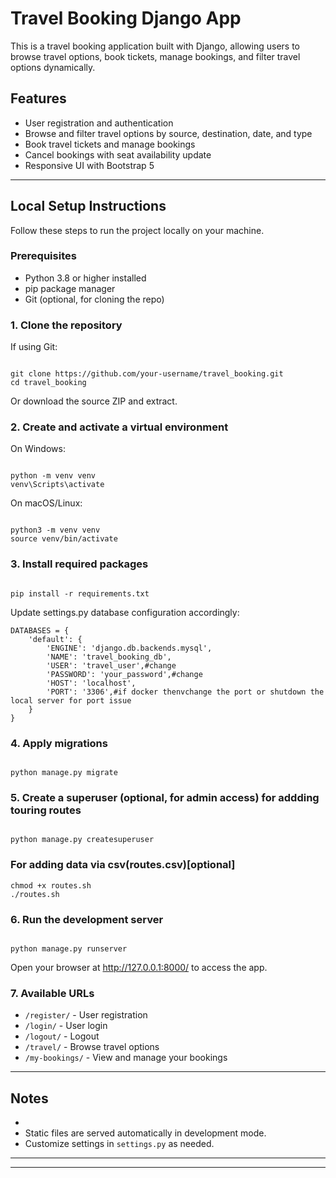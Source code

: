 

# Travel Booking Django App

This is a travel booking application built with Django, allowing users to browse travel options, book tickets, manage bookings, and filter travel options dynamically.

## Features
- User registration and authentication
- Browse and filter travel options by source, destination, date, and type
- Book travel tickets and manage bookings
- Cancel bookings with seat availability update
- Responsive UI with Bootstrap 5

---

## Local Setup Instructions

Follow these steps to run the project locally on your machine.

### Prerequisites
- Python 3.8 or higher installed
- pip package manager
- Git (optional, for cloning the repo)

### 1. Clone the repository

If using Git:

```

git clone https://github.com/your-username/travel_booking.git
cd travel_booking

```

Or download the source ZIP and extract.

### 2. Create and activate a virtual environment

On Windows:

```

python -m venv venv
venv\Scripts\activate

```

On macOS/Linux:

```

python3 -m venv venv
source venv/bin/activate

```

### 3. Install required packages

```

pip install -r requirements.txt

```
Update settings.py database configuration accordingly:

```
DATABASES = {
    'default': {
        'ENGINE': 'django.db.backends.mysql',
        'NAME': 'travel_booking_db',
        'USER': 'travel_user',#change
        'PASSWORD': 'your_password',#change 
        'HOST': 'localhost',
        'PORT': '3306',#if docker thenvchange the port or shutdown the local server for port issue
    }
}
```

### 4. Apply migrations

```

python manage.py migrate

```

### 5. Create a superuser (optional, for admin access) for addding touring routes

```

python manage.py createsuperuser

```
### For adding data via csv(routes.csv)[optional]
```
chmod +x routes.sh
./routes.sh

```
### 6. Run the development server

```

python manage.py runserver

```

Open your browser at http://127.0.0.1:8000/ to access the app.

### 7. Available URLs

- `/register/` - User registration
- `/login/` - User login
- `/logout/` - Logout
- `/travel/` - Browse travel options
- `/my-bookings/` - View and manage your bookings

---

## Notes

- 
- Static files are served automatically in development mode.
- Customize settings in `settings.py` as needed.

---








***



